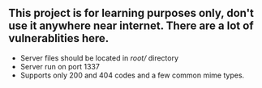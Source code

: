 ## This project is for learning purposes only, don't use it anywhere near internet. There are a lot of vulnerablities here.

* Server files should be located in *root/* directory
* Server run on port 1337
* Supports only 200 and 404 codes and a few common mime types.